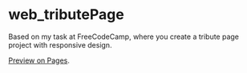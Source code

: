# web_tributePage

Based on my task at FreeCodeCamp, where you create a tribute page project with responsive design.

[Preview on Pages](https://xs30snw.github.io/web_tributePage/).
